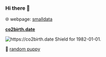 ### Hi there 👋

🌐 webpage: [smalldata](https://smalldata.github.io/#about)

**[co2birth.date](https://co2birth.date)**

![https://co2birth.date Shield for 1982-01-01.](https://co2birth.date/shields/1982-01-01.svg)

🐶 [random puppy](https://source.unsplash.com/random/?puppy)


<!--
**philshem/philshem** is a ✨ _special_ ✨ repository because its `README.md` (this file) appears on your GitHub profile.

Here are some ideas to get you started:

- 🔭 I’m currently working on ...
- 🌱 I’m currently learning ...
- 👯 I’m looking to collaborate on ...
- 🤔 I’m looking for help with ...
- 💬 Ask me about ...
- 📫 How to reach me: ...
- 😄 Pronouns: ...
- ⚡ Fun fact: ...
-->
